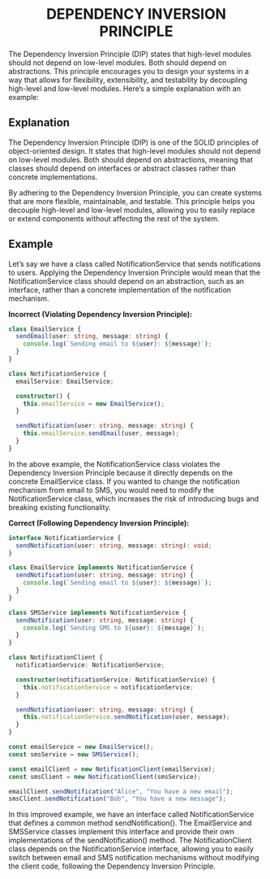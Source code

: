 <h1 align="center"> DEPENDENCY INVERSION PRINCIPLE </h1>

<p>The Dependency Inversion Principle (DIP) states that high-level modules should not depend on low-level modules. Both should depend on abstractions. This principle encourages you to design your systems in a way that allows for flexibility, extensibility, and testability by decoupling high-level and low-level modules. Here’s a simple explanation with an example:</p>

<h2>Explanation</h2>
<p>The Dependency Inversion Principle (DIP) is one of the SOLID principles of object-oriented design. It states that high-level modules should not depend on low-level modules. Both should depend on abstractions, meaning that classes should depend on interfaces or abstract classes rather than concrete implementations.</p>

<p>By adhering to the Dependency Inversion Principle, you can create systems that are more flexible, maintainable, and testable. This principle helps you decouple high-level and low-level modules, allowing you to easily replace or extend components without affecting the rest of the system.</p>

<h2>Example</h2>

<p>Let’s say we have a class called NotificationService that sends notifications to users. Applying the Dependency Inversion Principle would mean that the NotificationService class should depend on an abstraction, such as an interface, rather than a concrete implementation of the notification mechanism.</p>

<p><b>Incorrect (Violating Dependency Inversion Principle):</b></p>

```typescript
class EmailService {
  sendEmail(user: string, message: string) {
    console.log(`Sending email to ${user}: ${message}`);
  }
}

class NotificationService {
  emailService: EmailService;

  constructor() {
    this.emailService = new EmailService();
  }

  sendNotification(user: string, message: string) {
    this.emailService.sendEmail(user, message);
  }
}
```

<p>In the above example, the NotificationService class violates the Dependency Inversion Principle because it directly depends on the concrete EmailService class. If you wanted to change the notification mechanism from email to SMS, you would need to modify the NotificationService class, which increases the risk of introducing bugs and breaking existing functionality.</p>

<p><b>Correct (Following Dependency Inversion Principle):</b></p>

```typescript
interface NotificationService {
  sendNotification(user: string, message: string): void;
}

class EmailService implements NotificationService {
  sendNotification(user: string, message: string) {
    console.log(`Sending email to ${user}: ${message}`);
  }
}

class SMSService implements NotificationService {
  sendNotification(user: string, message: string) {
    console.log(`Sending SMS to ${user}: ${message}`);
  }
}

class NotificationClient {
  notificationService: NotificationService;

  constructor(notificationService: NotificationService) {
    this.notificationService = notificationService;
  }

  sendNotification(user: string, message: string) {
    this.notificationService.sendNotification(user, message);
  }
}

const emailService = new EmailService();
const smsService = new SMSService();

const emailClient = new NotificationClient(emailService);
const smsClient = new NotificationClient(smsService);

emailClient.sendNotification("Alice", "You have a new email");
smsClient.sendNotification("Bob", "You have a new message");
```

<p>
In this improved example, we have an interface called NotificationService that defines a common method sendNotification(). The EmailService and SMSService classes implement this interface and provide their own implementations of the sendNotification() method. The NotificationClient class depends on the NotificationService interface, allowing you to easily switch between email and SMS notification mechanisms without modifying the client code, following the Dependency Inversion Principle.
</p>
